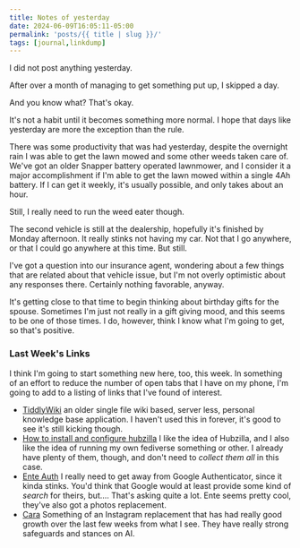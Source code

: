 ```yaml
---
title: Notes of yesterday 
date: 2024-06-09T16:05:11-05:00
permalink: 'posts/{{ title | slug }}/'
tags: [journal,linkdump]
---
```

I did not post anything yesterday. 

After over a month of managing to get something put up, I skipped a day. 

And you know what? That's okay. 

It's not a habit until it becomes something more normal. I hope that days like yesterday are more the exception than the rule. 

There was some productivity that was had yesterday, despite the overnight rain I was able to get the lawn mowed and some other weeds taken care of. We've got an older Snapper battery operated lawnmower, and I consider it a major accomplishment if I'm able to get the lawn mowed within a single 4Ah battery. If I can get it weekly, it's usually possible, and only takes about an hour.

Still, I really need to run the weed eater though.

The second vehicle is still at the dealership, hopefully it's finished by Monday afternoon. It really stinks not having my car. Not that I go anywhere, or that I could go anywhere at this time. But still.

I've got a question into our insurance agent, wondering about a few things that are related about that vehicle issue, but I'm not overly optimistic about any responses there. Certainly nothing favorable, anyway.

It's getting close to that time to begin thinking about birthday gifts for the spouse. Sometimes I'm just not really in a gift giving mood, and this seems to be one of those times. I do, however, think I know what I'm going to get, so that's positive.

### Last Week's Links
I think I'm going to start something new here, too, this week. In something of an effort to reduce the number of open tabs that I have on my phone, I'm going to add to a listing of links that I've found of interest.

- [TiddlyWiki](https://tiddlywiki.com/) an older single file wiki based, server less, personal knowledge base application. I haven't used this in forever, it's good to see it's still kicking though.
- [How to install and configure hubzilla](https://www.linode.com/docs/guides/how-to-install-and-configure-hubzilla/) I like the idea of Hubzilla, and I also like the idea of running my own fediverse something or other. I already have plenty of them, though, and don't need to *collect them all* in this case.
- [Ente Auth](https://news.itsfoss.com/ente-auth/) I really need to get away from Google Authenticator, since it kinda stinks. You'd think that Google would at least provide some kind of *search* for theirs, but.... That's asking quite a lot. Ente seems pretty cool, they've also got a photos replacement.
- [Cara](https://cara.app/home) Something of an Instagram replacement that has had really good growth over the last few weeks from what I see. They have really strong safeguards and stances on AI.

